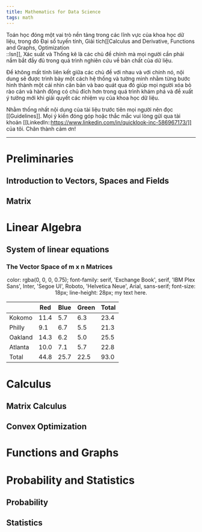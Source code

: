 ```yaml
---
title: Mathematics for Data Science
tags: math
---
```


Toán học đóng một vai trò nền tảng trong các lĩnh vực của khoa học dữ liệu, trong đó Đại số tuyến tính, Giải tích[[Calculus and Derivative, Functions and Graphs, Optimization<br/>::lsn]], Xác suất và Thống kê là các chủ đề chính mà mọi người cần phải nắm bắt đầy đủ trong quá trình nghiên cứu về bản chất của dữ liệu.

Để không mất tính liên kết giữa các chủ đề với nhau và với chính nó, nội dung sẽ được trình bày một cách hệ thống và tường minh nhằm từng bước hình thành một cái nhìn căn bản và bao quát qua đó giúp mọi người xóa bỏ rào cản và hành động có chủ đích hơn trong quá trình khám phá và đề xuất ý tưởng mới khi giải quyết các nhiệm vụ của khoa học dữ liệu.

Nhằm thống nhất nội dung của tài liệu trước tiên mọi người nên đọc [[Guidelines]]. Mọi ý kiến đóng góp hoặc thắc mắc vui lòng gửi qua tài khoản [[LinkedIn::https://www.linkedin.com/in/quicklook-inc-586967173/]] của tôi. Chân thành cảm ơn!

___

# Preliminaries

## Introduction to Vectors, Spaces and Fields

## Matrix

# Linear Algebra

## System of linear equations

### The Vector Space of m x n Matrices

<div align="center">
    color: rgba(0, 0, 0, 0.75);
    font-family:  serif, 'Exchange Book', serif, 'IBM Plex Sans', Inter, 'Segoe UI', Roboto, 'Helvetica Neue', Arial, sans-serif;
    font-size: 18px;
    line-height: 28px;
    my text here.
</div>

|  | Red | Blue | Green | Total |
|----|---|---|---|---|
| Kokomo | 11.4 | 5.7 | 6.3 | 23.4 |   
| Philly | 9.1 | 6.7 | 5.5 | 21.3 | 
| Oakland | 14.3 | 6.2 | 5.0 | 25.5 |
| Atlanta | 10.0 | 7.1 | 5.7 | 22.8 |
| Total | 44.8 | 25.7 | 22.5 | 93.0 |




# Calculus

## Matrix Calculus

## Convex Optimization

# Functions and Graphs

# Probability and Statistics

## Probability

## Statistics


